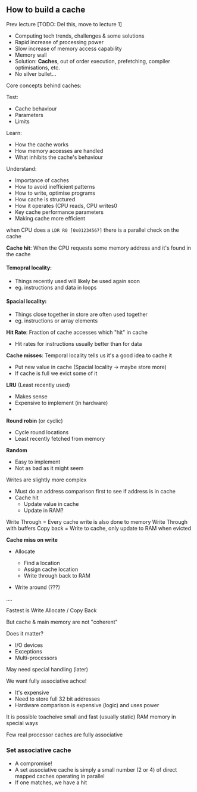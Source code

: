 How to build a cache
---

Prev lecture [TODO: Del this, move to lecture 1]

* Computing tech trends, challenges & some solutions
* Rapid increase of processing power
* Slow increase of memory access capability
* Memory wall
* Solution: **Caches**, out of order execution, prefetching, compiler optimisations, etc.
* No silver bullet...


Core concepts behind caches:



Test:

* Cache behaviour
* Parameters
* Limits

Learn:

* How the cache works
* How memory accesses are handled
* What inhibits the cache's behaviour

Understand:

* Importance of caches
* How to avoid inefficient patterns
* How to write, optimise programs
* How cache is structured
* How it operates (CPU reads, CPU writes0
* Key cache performance parameters
* Making cache more efficient

when CPU does a ```LDR R0 [0x01234567]``` there is a parallel check on the cache 

**Cache hit**: When the CPU requests some memory address and it's found in the cache

#### Temopral locality:

* Things recently used will likely be used again soon
* eg. instructions and data in loops

#### Spacial locality:

* Things close together in store are often used together
* eg. instructions or array elements

**Hit Rate**: Fraction of cache accesses which "hit" in cache

* Hit rates for instructions usually better than for data

**Cache misses**: Temporal locality tells us it's a good idea to cache it

* Put new value in cache (Spacial locality -> maybe store more)
* If cache is full we evict some of it

**LRU** (Least recently used)

* Makes sense
* Expensive to implement (in hardware)
* 

**Round robin** (or cyclic)

* Cycle round locations
* Least recently fetched from memory

**Random**

* Easy to implement
* Not as bad as it might seem



Writes are slightly more complex

* Must do an address comparison first to see if address is in cache
* Cache hit
	* Update value in cache
	* Update in RAM?

Write Through = Every cache write is also done to memory
Write Through with buffers
Copy back = Write to cache, only update to RAM when evicted

**Cache miss on write** 

* Allocate
	* Find a location
	* Assign cache location
	* Write through back to RAM

* Write around (???)

....


Fastest is Write Allocate / Copy Back

But cache & main memory are not "coherent"

Does it matter?

* I/O devices
* Exceptions
* Multi-processors

May need special handling (later)


We want fully associative achce!

* It's expensive
* Need to store full 32 bit addresses
* Hardware comparison is expensive (logic) and uses power

It is possible toacheive small and fast (usually static) RAM
memory in special ways

Few real processor caches are fully associative


### Set associative cache

* A compromise!
* A set associative cache is simply a small number (2 or 4) of direct mapped caches operating in parallel
* If one matches, we have a hit 